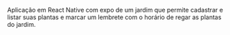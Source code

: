 Aplicação em React Native com expo de um jardim que permite cadastrar e listar suas plantas e marcar um lembrete com o horário de regar as plantas do jardim. 

